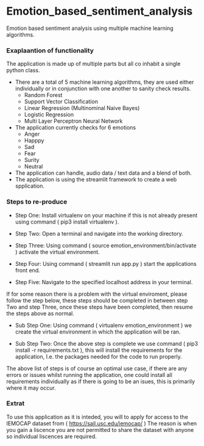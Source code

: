 # Emotion_based_sentiment_analysis
Emotion based sentiment analysis using multiple machine learning algorithms.

### Exaplaantion of functionality
The application is made up of multiple parts but all co inhabit a single python class.

* There are a total of 5 machine learning algorithms, they are used either individually or in conjunction with one another to sanity check results.
  * Random Forest
  * Support Vector Classification
  * Linear Regression (Multinominal Naive Bayes)
  * Logistic Regression
  * Multi Layer Perceptron Neural Network
* The application currently checks for 6 emotions
  * Anger
  * Happpy
  * Sad
  * Fear
  * Surity
  * Neutral
* The application can handle, audio data / text data and a blend of both.
* The application is using the streamlit framework to create a web spplication.

### Steps to re-produce

* Step One: Install virtualenv on your machine if this is not already present using command ( pip3 install virtualenv ).

* Step Two: Open a terminal and navigate into the working directory.

* Step Three: Using command ( source emotion_environment/bin/activate ) activate the virtual environment.

* Step Four: Using command ( streamlit run app.py ) start the applications front end.

* Step Five: Navigate to the specified localhost address in your terminal.

If for some reason there is a problem with the virtual enviroment, please follow the step below, these steps should be completed
in between step Two and step Three, once these steps have been completed, then resume the steps above as normal.

* Sub Step One: Using command ( virtualenv emotion_environment ) we create the virtual environment in which the application will be ran.

* Sub Step Two: Once the above step is complete we use command ( pip3 install -r requirements.txt ), this will install the requirements for the application, 
  I.e. the packages needed for the code to run properly.

The above list of steps is of course an optimal use case, if there are any errors or issues whilst running the application, 
one could install all requirements individually as if there is going to be an isues, this is primarily where it may occur.

### Extrat
To use this application as it is inteded, you will to apply for access to the IEMOCAP dataset from ( https://sail.usc.edu/iemocap/ )
The reason is when you gain a liscence you are not permitted to share the dataset with anyone so individual liscences are required.

